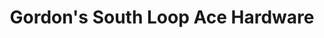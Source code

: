 ---
title: "Gordon's South Loop Ace Hardware"
url: /chicago/gordons-south-loop-ace-hardware/
shop: doityourself
---